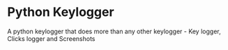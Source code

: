 # Python Keylogger
 A python keylogger that does more than any other keylogger - Key logger, Clicks logger and Screenshots
